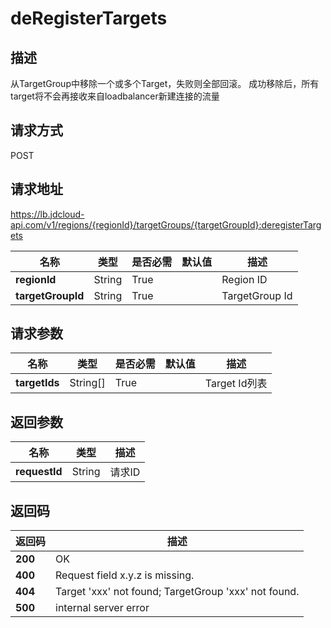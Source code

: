 # deRegisterTargets


## 描述
从TargetGroup中移除一个或多个Target，失败则全部回滚。 成功移除后，所有target将不会再接收来自loadbalancer新建连接的流量

## 请求方式
POST

## 请求地址
https://lb.jdcloud-api.com/v1/regions/{regionId}/targetGroups/{targetGroupId}:deregisterTargets

|名称|类型|是否必需|默认值|描述|
|---|---|---|---|---|
|**regionId**|String|True| |Region ID|
|**targetGroupId**|String|True| |TargetGroup Id|

## 请求参数
|名称|类型|是否必需|默认值|描述|
|---|---|---|---|---|
|**targetIds**|String[]|True| |Target Id列表|


## 返回参数
|名称|类型|描述|
|---|---|---|
|**requestId**|String|请求ID|


## 返回码
|返回码|描述|
|---|---|
|**200**|OK|
|**400**|Request field x.y.z is missing.|
|**404**|Target 'xxx' not found; TargetGroup 'xxx' not found.|
|**500**|internal server error|
